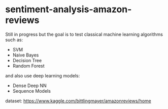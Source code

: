 # sentiment-analysis-amazon-reviews

Still in progress but the goal is to test classical machine learning algorithms such as:

* SVM
* Naive Bayes
* Decision Tree
* Random Forest

and also use deep learning models:

* Dense Deep NN
* Sequence Models

dataset: https://www.kaggle.com/bittlingmayer/amazonreviews/home
